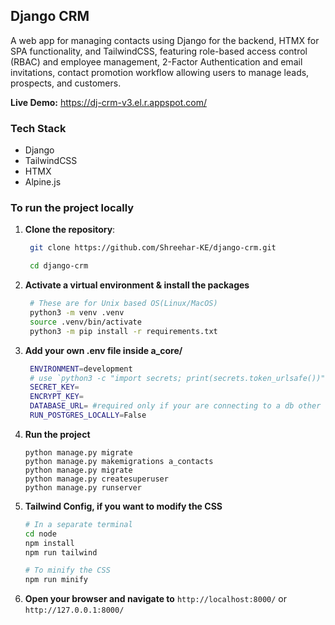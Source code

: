 ## Django CRM
A web app for managing contacts using Django for the backend, HTMX for SPA functionality, and TailwindCSS, featuring role-based access control (RBAC) and employee management, 2-Factor Authentication and email invitations, contact promotion workflow allowing users to manage leads, prospects, and customers.

**Live Demo:** https://dj-crm-v3.el.r.appspot.com/

### Tech Stack
- Django
- TailwindCSS
- HTMX
- Alpine.js

### To run the project locally
1. **Clone the repository**:
   ```bash
    git clone https://github.com/Shreehar-KE/django-crm.git

    cd django-crm
   ```
2. **Activate a virtual environment & install the packages**
   ```bash
    # These are for Unix based OS(Linux/MacOS)
    python3 -m venv .venv
    source .venv/bin/activate
    python3 -m pip install -r requirements.txt
   ```
3. **Add your own .env file inside a_core/**
   ```bash
    ENVIRONMENT=development
    # use `python3 -c "import secrets; print(secrets.token_urlsafe())"` in the terminal for the keys
    SECRET_KEY=
    ENCRYPT_KEY=
    DATABASE_URL= #required only if your are connecting to a db other than db.sqlite3
    RUN_POSTGRES_LOCALLY=False
   ```
4. **Run the project**
   ```
   python manage.py migrate
   python manage.py makemigrations a_contacts
   python manage.py migrate
   python manage.py createsuperuser
   python manage.py runserver
   ```
5. **Tailwind Config, if you want to modify the CSS**
   ```bash
   # In a separate terminal
   cd node
   npm install
   npm run tailwind

   # To minify the CSS
   npm run minify
   ```
6. **Open your browser and navigate to** ``http://localhost:8000/`` or ``http://127.0.0.1:8000/``
